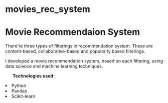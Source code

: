 # movies_rec_system
<h1>Movie Recommendaion System</h1>
<p>There're three types of filterings in recommendation system. These are content-based, collaborative-based and popularity based filterings.</p>
<p>I developed a movie recommendation system, based on each filtering, using data science and machine learning techniques.</p>
<ul><strong>Technologies used:</strong></ul>
<li>Python</li>
<li>Pandas</li>
<li>Scikit-learn</li>
